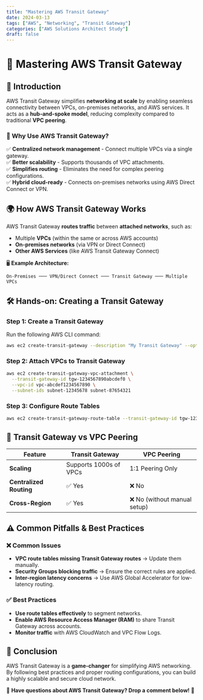 ```yaml
---
title: "Mastering AWS Transit Gateway"
date: 2024-03-13
tags: ["AWS", "Networking", "Transit Gateway"]
categories: ["AWS Solutions Architect Study"]
draft: false
---
```


# 🚀 Mastering AWS Transit Gateway

## 📌 Introduction
AWS Transit Gateway simplifies **networking at scale** by enabling seamless connectivity between VPCs, on-premises networks, and AWS services. It acts as a **hub-and-spoke model**, reducing complexity compared to traditional **VPC peering**.

### 🔹 Why Use AWS Transit Gateway?
✅ **Centralized network management** - Connect multiple VPCs via a single gateway.  
✅ **Better scalability** - Supports thousands of VPC attachments.  
✅ **Simplifies routing** - Eliminates the need for complex peering configurations.  
✅ **Hybrid cloud-ready** - Connects on-premises networks using AWS Direct Connect or VPN.

## 🌍 How AWS Transit Gateway Works
AWS Transit Gateway **routes traffic** between **attached networks**, such as:
- Multiple **VPCs** (within the same or across AWS accounts)
- **On-premises networks** (via VPN or Direct Connect)
- **Other AWS Services** (like AWS Transit Gateway Connect)

🖥 **Example Architecture:**
```
On-Premises ─── VPN/Direct Connect ─── Transit Gateway ─── Multiple VPCs
```

## 🛠 Hands-on: Creating a Transit Gateway
### **Step 1: Create a Transit Gateway**
Run the following AWS CLI command:
```sh
aws ec2 create-transit-gateway --description "My Transit Gateway" --options AmazonSideAsn=64512
```

### **Step 2: Attach VPCs to Transit Gateway**
```sh
aws ec2 create-transit-gateway-vpc-attachment \
  --transit-gateway-id tgw-1234567890abcdef0 \
  --vpc-id vpc-abcdef1234567890 \
  --subnet-ids subnet-12345678 subnet-87654321
```

### **Step 3: Configure Route Tables**
```sh
aws ec2 create-transit-gateway-route-table --transit-gateway-id tgw-1234567890abcdef0
```

## 🔄 Transit Gateway vs VPC Peering
| Feature                 | Transit Gateway | VPC Peering |
|-------------------------|----------------|-------------|
| **Scaling**            | Supports 1000s of VPCs | 1:1 Peering Only |
| **Centralized Routing** | ✅ Yes | ❌ No |
| **Cross-Region**       | ✅ Yes | ❌ No (without manual setup) |

## ⚠️ Common Pitfalls & Best Practices
### ❌ **Common Issues**
- **VPC route tables missing Transit Gateway routes** → Update them manually.
- **Security Groups blocking traffic** → Ensure the correct rules are applied.
- **Inter-region latency concerns** → Use AWS Global Accelerator for low-latency routing.

### ✅ **Best Practices**
- **Use route tables effectively** to segment networks.
- **Enable AWS Resource Access Manager (RAM)** to share Transit Gateway across accounts.
- **Monitor traffic** with AWS CloudWatch and VPC Flow Logs.

## 🎯 Conclusion
AWS Transit Gateway is a **game-changer** for simplifying AWS networking. By following best practices and proper routing configurations, you can build a highly scalable and secure cloud network.

💬 **Have questions about AWS Transit Gateway? Drop a comment below!** 🚀
